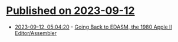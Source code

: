 # [Published on 2023-09-12](index.md)

* [2023-09-12, 05:04:20](https://lobste.rs/s/yluknc/going_back_edasm_1980_apple_ii_editor) - [Going Back to EDASM, the 1980 Apple II Editor/Assembler](https://retrocomputingforum.com/t/going-back-to-edasm-the-1980-apple-ii-editor-assembler/1041)
